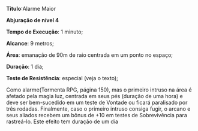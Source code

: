 **Titulo**:Alarme Maior

**Abjuração de nível 4**

**Tempo de Execução**: 1 minuto;

**Alcance**: 9 metros;

**Área**:   emanação de 90m de raio centrada em um ponto no espaço;

**Duração**: 1 dia;

**Teste de Resistência**: especial (veja o texto);

Como alarme(Tormenta RPG, página 150), mas o primeiro intruso na área é afetado pela magia luz, centrada em seus 
pés (duração de uma hora) e deve ser bem-sucedido em um 
teste de Vontade ou ficará paralisado por três rodadas. Finalmente, caso o primeiro intruso consiga fugir, o arcano e seus 
aliados recebem um bônus de +10 em testes de Sobrevivência 
para rastreá-lo. Este efeito tem duração de um dia